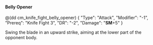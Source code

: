 #### Belly Opener

@(dd cm_knife_fight_belly_opener)
{ "Type": "Attack",
	"Modifier": "-1",
	"Prereq": "Knife Fight 3",
	"DR": "-2",
	"Damage": "__SM__+5"
}

Swing the blade in an upward strike, aiming at the lower part of the opponent
body.
